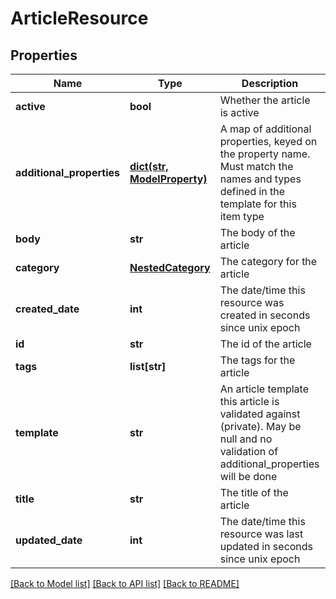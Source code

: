 # ArticleResource

## Properties
Name | Type | Description | Notes
------------ | ------------- | ------------- | -------------
**active** | **bool** | Whether the article is active | 
**additional_properties** | [**dict(str, ModelProperty)**](ModelProperty.md) | A map of additional properties, keyed on the property name.  Must match the names and types defined in the template for this item type | [optional] 
**body** | **str** | The body of the article | 
**category** | [**NestedCategory**](NestedCategory.md) | The category for the article | 
**created_date** | **int** | The date/time this resource was created in seconds since unix epoch | [optional] 
**id** | **str** | The id of the article | [optional] 
**tags** | **list[str]** | The tags for the article | [optional] 
**template** | **str** | An article template this article is validated against (private). May be null and no validation of additional_properties will be done | [optional] 
**title** | **str** | The title of the article | 
**updated_date** | **int** | The date/time this resource was last updated in seconds since unix epoch | [optional] 

[[Back to Model list]](../README.md#documentation-for-models) [[Back to API list]](../README.md#documentation-for-api-endpoints) [[Back to README]](../README.md)


